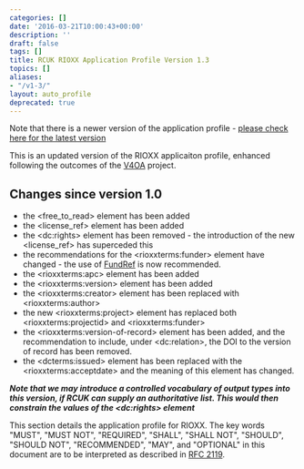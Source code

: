 ```yaml
---
categories: []
date: '2016-03-21T10:00:43+00:00'
description: ''
draft: false
tags: []
title: RCUK RIOXX Application Profile Version 1.3
topics: []
aliases:
- "/v1-3/"
layout: auto_profile
deprecated: true
---
```



Note that there is a newer version of the application profile - [please check here for the latest version](http://rioxx.net/versions/)

This is an updated version of the RIOXX applicaiton profile, enhanced following the outcomes of the [V4OA](http://www.v4oa.net) project.

## Changes since version 1.0

* the &lt;free_to_read&gt; element has been added
* the &lt;license_ref&gt; element has been added
* the &lt;dc:rights&gt; element has been removed - the introduction of the new &lt;license_ref&gt; has superceded this
* the recommendations for the &lt;rioxxterms:funder&gt; element have changed - the use of [FundRef](http://www.crossref.org/fundref/) is now recommended.
* the &lt;rioxxterms:apc&gt; element has been added
* the &lt;rioxxterms:version&gt; element has been added
* the &lt;rioxxterms:creator&gt; element has been replaced with &lt;rioxxterms:author&gt;
* the new &lt;rioxxterms:project&gt; element has replaced both &lt;rioxxterms:projectid&gt; and &lt;rioxxterms:funder&gt;
* the &lt;rioxxterms:version-of-record&gt; element has been added, and the recommendation to include, under &lt;dc:relation&gt;, the DOI to the version of record has been removed.
* the &lt;dcterms:issued&gt; element has been replaced with the &lt;rioxxterms:acceptdate&gt; and the meaning of this element has changed.

***Note that we may introduce a controlled vocabulary of output types into this version, if RCUK can supply an authoritative list. This would then constrain the values of the &lt;dc:rights&gt; element***


This section details the application profile for RIOXX. The key words "MUST", "MUST NOT", "REQUIRED", "SHALL", "SHALL NOT", "SHOULD", "SHOULD NOT", "RECOMMENDED", "MAY", and "OPTIONAL" in this document are to be interpreted as described in [RFC 2119](http://www.ietf.org/rfc/rfc2119.txt).
